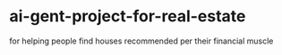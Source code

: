 # ai-gent-project-for-real-estate
for helping people find houses recommended per their financial muscle

